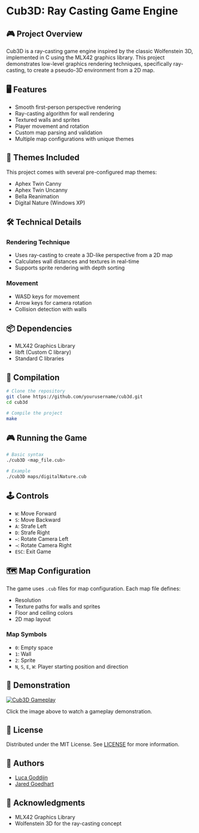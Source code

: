 # Cub3D: Ray Casting Game Engine

## 🎮 Project Overview

Cub3D is a ray-casting game engine inspired by the classic Wolfenstein 3D, implemented in C using the MLX42 graphics library. This project demonstrates low-level graphics rendering techniques, specifically ray-casting, to create a pseudo-3D environment from a 2D map.

## 🖥️ Features

- Smooth first-person perspective rendering
- Ray-casting algorithm for wall rendering
- Textured walls and sprites
- Player movement and rotation
- Custom map parsing and validation
- Multiple map configurations with unique themes

## 🎨 Themes Included

This project comes with several pre-configured map themes:
- Aphex Twin Canny
- Aphex Twin Uncanny
- Bella Reanimation
- Digital Nature (Windows XP)

## 🛠️ Technical Details

### Rendering Technique
- Uses ray-casting to create a 3D-like perspective from a 2D map
- Calculates wall distances and textures in real-time
- Supports sprite rendering with depth sorting

### Movement
- WASD keys for movement
- Arrow keys for camera rotation
- Collision detection with walls

## 📦 Dependencies

- MLX42 Graphics Library
- libft (Custom C library)
- Standard C libraries

## 🚀 Compilation

```bash
# Clone the repository
git clone https://github.com/yourusername/cub3d.git
cd cub3d

# Compile the project
make
```

## 🎮 Running the Game

```bash
# Basic syntax
./cub3D <map_file.cub>

# Example
./cub3D maps/digitalNature.cub
```

## 🕹️ Controls

- `W`: Move Forward
- `S`: Move Backward
- `A`: Strafe Left
- `D`: Strafe Right
- `←`: Rotate Camera Left
- `→`: Rotate Camera Right
- `ESC`: Exit Game

## 🗺️ Map Configuration

The game uses `.cub` files for map configuration. Each map file defines:
- Resolution
- Texture paths for walls and sprites
- Floor and ceiling colors
- 2D map layout

### Map Symbols
- `0`: Empty space
- `1`: Wall
- `2`: Sprite
- `N`, `S`, `E`, `W`: Player starting position and direction

## 🎥 Demonstration

[![Cub3D Gameplay](https://img.youtube.com/vi/ZYLt-T0zv7U/0.jpg)](https://www.youtube.com/watch?v=ZYLt-T0zv7U)

Click the image above to watch a gameplay demonstration.

## 📄 License

Distributed under the MIT License. See [LICENSE](./LICENSE) for more information.

## 👥 Authors

- [Luca Goddijn](https://github.com/DontCallMeLuca)
- [Jared Goedhart](https://github.com/jaredgoedhart)

## 🙏 Acknowledgments

- MLX42 Graphics Library
- Wolfenstein 3D for the ray-casting concept
